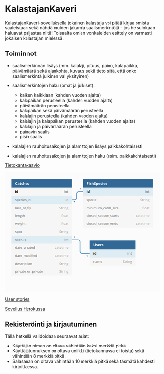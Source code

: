 # KalastajanKaveri

KalastajanKaveri-sovelluksella jokainen kalastaja voi pitää kirjaa omista saaleistaan
sekä nähdä muiden jakamia saalismerkintöjä - jos he suinkaan haluavat paljastaa niitä!
Toisaalta omien vonkaleiden esittely on varmasti jokaisen kalastajan mielessä.

## Toiminnot

- saalismerkinnän lisäys (mm. kalalaji, pituus, paino, kalapaikka, päivämäärä sekä ajankohta,
kuvaus sekä tieto siitä, että onko saalismerkintä julkinen vai yksityinen)

- saalismerkintöjen haku (omat ja julkiset):
  - kaiken kaikkiaan (kahden vuoden ajalta)
  - kalapaikan perusteella (kahden vuoden ajalta)
  - päivämäärän perusteella
  - kalapaikan sekä päivämäärän perusteella
  - kalalajin perusteella (kahden vuoden ajalta)
  - kalalajin ja kalapaikan perusteella (kahden vuoden ajalta)
  - kalalajin ja päivämäärän perusteella
  - painavin saalis
  - pisin saalis

- kalalajien rauhoitusaikojen ja alamittojen lisäys paikkakohtaisesti

- kalalajien rauhoitusaikojen ja alamittojen haku (esim. paikkakohtaisesti) 


[Tietokantakaavio](https://dbdiagram.io/d/5e68b12c4495b02c3b8817a8)

![Kuva tietokantakaaviosta](https://github.com/matiastamsi/KalastajanKaveri/blob/master/images/database_diagram.png)

[User stories](https://github.com/matiastamsi/KalastajanKaveri/blob/master/documentation/User_stories.txt)

[Sovellus Herokussa](https://quiet-stream-39899.herokuapp.com/)


## Rekisteröinti ja kirjautuminen

Tällä hetkellä validoidaan seuraavat asiat:
  - Käyttäjän nimen on oltava vähintään kaksi merkkiä pitkä
  - Käyttäjätunnuksen on oltava uniikki (tietokannassa ei toista) sekä vähintään 8 merkkiä pitkä.
  - Salasanan on oltava vähintään 10 merkkiä pitkä sekä täsmätä kahdesti kirjoittaessa.
